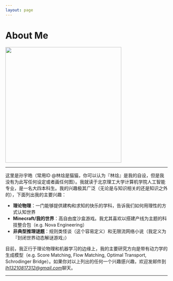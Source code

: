```yaml
---
layout: page
---
```


# About Me

<img src="https://zeroovector.github.io/images/sunyuhao.jpg" class="floatpic" width="360" height="360">



--- 


<!-- 这里是孙宇皓(我的一个常用ID是 @林焓是猫猫)，一只猫猫（划掉），一名北京理工大学计算机学院本科生，目前就读于人工智能专业。我对应用数学和理论物理感兴趣，因此这个主页会不定期上传各种学习笔记，作为对自己学习历程的记录，同时也用于回顾知识。我十分期望与各种各样的人交流(无论是讨论知识，还是随意聊天)。如果你对我的某一方面感兴趣（实际上，你可以通过很多途径查查我的成分），欢迎发邮件到*lh13210817312@gmail.com*。 -->


这里是孙宇皓（常用ID @林焓是猫猫，你可以认为『林焓』是我的自设，但是我没有为此写任何设定或者画任何图）。我就读于北京理工大学计算机学院人工智能专业，是一名大四本科生。我的兴趣极其广泛（无论是与知识相关的还是知识之外的），下面列出我的主要兴趣：

- **理论物理**：一门能够提供建构和求知的快乐的学科，告诉我们如何用理性的方式认知世界
- **Minecraft/我的世界**：高自由度沙盒游戏。我尤其喜欢以搭建产线为主题的科技整合包（e.g. Nova Engineering）
- **非典型推理谜题**：规则类怪谈（这个容易定义）和无限流网络小说（我定义为『封闭世界动态解谜游戏』）
  

目前，我正行于理论物理和机器学习的边缘上，我的主要研究方向是带有动力学的生成模型（e.g. Score Matching, Flow Matching, Optimal Transport, Schrodinger Bridge）。如果你对以上列出的任何一个兴趣感兴趣，欢迎发邮件到*lh13210817312@gmail.com*聊天。




---



